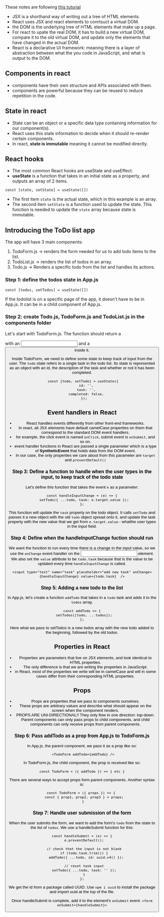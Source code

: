 These notes are following [this tutorial](https://www.youtube.com/watch?v=nUl5QLkVdvU)

- JSX is a shorthand way of writing out a tree of HTML elements.
- React uses JSX and react elements to conrtsuct a virtual DOM. 
- the DOM is the underlying tree of HTML elements that make up a page.
- For react to upate the real DOM, it has to build a new virtual DOM, compare it to the old virtual DOM, and update only the elements that have changed in the actual DOM. 
- React is a declarative UI framework: meaning there is a layer of abstraction between what the you code in JavaScript, and what is output to the DOM. 

## Components in react

- components have their own structure and APIs associated with them. 
- components are powerful because they can be reused to reduce repetition in the code.


## State in react

- State can be an object or a specific data type containing information for our component(s).
- React uses this state information to decide when it should re-render certain components. 
- In react, **state is immutable** meaning it cannot be modified directly. 

## React hooks

- The most common React hooks are useState and useEffect.
- **useState** is a function that takes in an initial state as a property, and outputs an array of 2 items.

`const [state, setState] = useState([])`

 - The first item `state` is the actual state, which in this example is an array.
 - The second item `setState` is a function used to update the state. This function is needed to update the `state` array because state is immutable.


## Introducing the ToDo list app

The app will have 3 main components: 
  1. TodoForm.js -> renders the form needed for us to add todo items to the list.
  2. TodoList.js -> renders the list of todos in an array.
  3. Todo.js -> Renders a specific todo from the list and handles its actions.

### Step 1: define the todos state in App.js

`const [todos, setTodos] = useState([])`

If the todolist is on a specific page of the app, it doesn't have to be in App.js. It can be in a child component of App.js.

### Step 2: create Todo.js, TodoForm.js and TodoList.js in the components folder

Let's start with TodoForm.js. The function should return a <form> with an <input> and a <button> inside it.

Inside TodoForm, we need to define some state to keep track of input from the user. The `todo` state refers to a single task in the todo list. Its state is represented as an object with an id, the description of the task and whether or not it has been completed.

```
 const [todo, setTodo] = useState({
    id: '',
    task: '',
    completed: false,
  });
  ```

  ## Event handlers in React

  - React handles events differently from other front-end frameworks.
  - In react, all JSX elements have default camelCase properties on them that correspond to the standard DOM event handlers. 
  - for example, the click event is named `onClick`, submit event is `onSubmit`, and so on.
  - event handler functions in React are passed a single parameter which is a type of **SyntheticEvent** that holds data from the DOM event.
  - In our case, the only properties we care about from this parameter are `target` and `preventDefault()` 



### Step 3: Define a function to handle when the user types in the input, to keep track of the todo state

Let's define this function that takes the event `e` as a parameter:

```
const handleInputChange = (e) => {
  setTodo({ ...todo, task: e.target.value });
};
```

This function will update the `task` property on the todo object. It calls `setTodo` and passes it a new object with the old `todo` object spread onto it, and update the task property with the new value that we get from `e.target.value` - whatthe user types in the input field.

### Step 4: Define when the handleInputChange fuction should run

We want the function to run every time there is a change in the input value, so we use the `onChange` event handler on the <input> element. We also set the `value` attribute to be `todo.task` because that is the value to be updated every time `handleInputChange` is called.

```
<input type="text" name="task" placeholder="add new task" onChange={handleInputChange} value={todo.task}  />
```


### Step 5: Adding a new todo to the list

In App.js, let's create a function `addTodo` that takes in a `todo` task and adds it to the `todos` array.

```
const addTodo => {
  setTodos([todo, ...todos]);
};
```

Here what we pass to setTodos is a new todos array with the new todo added to the beginning, followed by the old todos.


 ## Properties in React

 - Properties are parameters that live on JSX elements, and look identical to HTML properties.
 - The only difference is that we are writing the properties in JavaScript.
 - in React, most of the properties we write will be in camelCase and will in some cases differ from their corresponding HTML properties.  

## Props 

- Props are properties that we pass to components ourselves. 
- These props are arbitrary values and describe what should appear on the screen when the component renders.
- PROPS ARE UNI-DIRECTIONAL!! They only flow in one direction: top-down. Parent components can only pass props to child components, and child components can only receive props from parent components.


### Step 6: Pass addTodo as a prop from App.js to TodoForm.js

In App.js, the parent component, we pass it as a prop like so:

```
 <TodoForm addTodo={addTodo} />
 ```

 In TodoForm.js, the child component, the prop is received like so: 
 ```
 const TodoForm = ({ addTodo }) => { etc }
 ```
There are several ways to accept props form parent components. Another syntax is:
 ```
 const TodoForm = ({ props }) => { 
   const { prop1, prop2, prop3 } = props;
  }
 ```


### Step 7: Handle user submission of the form

When the user submits the form, we want to add the form's `todo` from the state to the list of `todos`. We use a handleSubmit function for this:

```
const handleSubmit = (e) => {
  e.preventDefault();

  // check that the input is not blank
  if (todo.task.trim()) {
    addTodo({ ...todo, id: uuid.v4() });

  // reset task input
  setTodo({ ...todo, task: '' });
  }
};
```

We get the id from a package called UUID. Use `npm i uuid` to install the package and import uuid at the top of the file.

Once handleSubmit is complete, add it to the <form> element's `onSubmit` event.
`<form onSubmit={handleSubmit}>`













